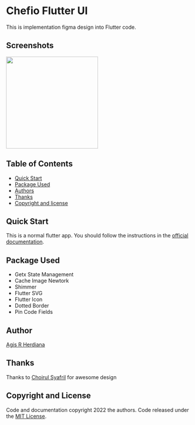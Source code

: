 
# Chefio Flutter UI

This is implementation figma design into Flutter code.


## Screenshots

<img src="https://github.com/agisrh/recipe_app/blob/master/screenshoot/screenshoot.gif?raw=true" width="250"/>


## Table of Contents
- [Quick Start](#quick-start)
- [Package Used](#package-used)
- [Authors](#authors)
- [Thanks](#thanks)
- [Copyright and license](#copyright-and-license)
## Quick Start
This is a normal flutter app. You should follow the instructions in the [official documentation](https://flutter.io/docs/get-started/install).
## Package Used
* Getx State Management
* Cache Image Newtork
* Shimmer
* Flutter SVG
* Flutter Icon
* Dotted Border
* Pin Code Fields
## Author

[Agis R Herdiana](https://www.github.com/agisrh)


## Thanks

Thanks to [Choirul Syafril](https://www.behance.net/gallery/109160303/Freebies-Chefio-Recipe-App-UI-Kit) for awesome design
## Copyright and License

Code and documentation copyright 2022 the authors. Code released under the [MIT License](https://github.com/agisrh/recipe_app/blob/master/LICENSE).

